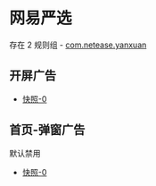 # 网易严选

存在 2 规则组 - [com.netease.yanxuan](/src/apps/com.netease.yanxuan.ts)

## 开屏广告

- [快照-0](https://i.gkd.li/import/12840637)

## 首页-弹窗广告

默认禁用

- [快照-0](https://i.gkd.li/import/12840641)
